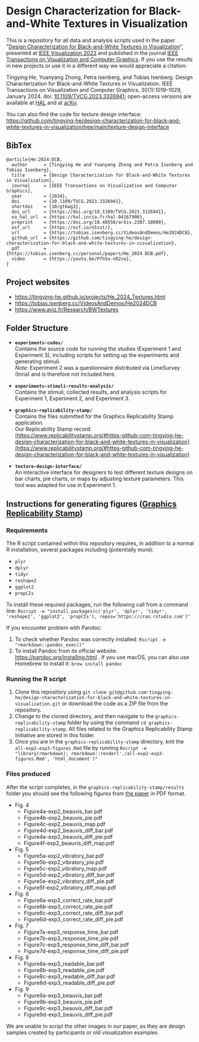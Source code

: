 # Design Characterization for Black-and-White Textures in Visualization

This is a repository for all data and analysis scripts used in the paper "[Design Characterization for Black-and-White Textures in Visualization](https://doi.org/10.1109/TVCG.2023.3326941)", presented at [IEEE Visualization 2023](http://ieeevis.org/year/2023/welcome) and published in the journal [IEEE Transactions on Visualization and Computer Graphics](https://ieeexplore.ieee.org/xpl/RecentIssue.jsp?punumber=2945). If you use the results in new projects or use it in a different way we would appreciate a citation:

Tingying He, Yuanyang Zhong, Petra Isenberg, and Tobias Isenberg. Design Characterization for Black-and-White Textures in Visualization. IEEE Transactions on Visualization and Computer Graphics, 30(1):1019–1029, January 2024. doi: [10.1109/TVCG.2023.3326941](https://doi.org/10.1109/TVCG.2023.3326941); open-access versions are available at [HAL](https://inria.hal.science/hal-04167900) and at [arXiv](https://arxiv.org/abs/2307.10089).

You can also find the code for texture design interface: https://github.com/tingying-he/design-characterization-for-black-and-white-textures-in-visualization/tree/main/texture-design-interface

## BibTex

```
@article{He:2024:DCB,
  author      = {Tingying He and Yuanyang Zhong and Petra Isenberg and Tobias Isenberg},
  title       = {Design Characterization for Black-and-White Textures in Visualization},
  journal     = {IEEE Transactions on Visualization and Computer Graphics},
  year        = {2024},
  doi         = {10.1109/TVCG.2023.3326941},
  shortdoi    = {10/gtkwg3},
  doi_url     = {https://doi.org/10.1109/TVCG.2023.3326941},
  oa_hal_url  = {https://hal.inria.fr/hal-04167900},
  preprint    = {https://doi.org/10.48550/arXiv.2307.10089},
  osf_url     = {https://osf.io/n5zut/},
  url         = {https://tobias.isenberg.cc/VideosAndDemos/He2024DCB},
  github_url  = {https://github.com/tingying-he/design-characterization-for-black-and-white-textures-in-visualization},
  pdf         = {https://tobias.isenberg.cc/personal/papers/He_2024_DCB.pdf},
  video       = {https://youtu.be/PfhSx-n02so},
}
```

## Project websites

* https://tingying-he.github.io/projects/He_2024_Textures.html
* https://tobias.isenberg.cc/VideosAndDemos/He2024DCB
* https://www.aviz.fr/Research/BWTextures


## Folder Structure

- **`experiments-codes/`**  
  Contains the source code for running the studies (Experiment 1 and Experiment 3), including scripts for setting up the experiments and generating stimuli.  
  *Note:* Experiment 2 was a questionnaire distributed via LimeSurvey (Inria) and is therefore not included here.

- **`experiments-stimuli-results-analysis/`**  
  Contains the stimuli, collected results, and analysis scripts for Experiment 1, Experiment 2, and Experiment 3.

- **`graphics-replicability-stamp/`**  
  Contains the files submitted for the Graphics Replicability Stamp application.  
  Our Replicability Stamp record: [https://www.replicabilitystamp.org/#https-github-com-tingying-he-design-characterization-for-black-and-white-textures-in-visualization](https://www.replicabilitystamp.org/#https-github-com-tingying-he-design-characterization-for-black-and-white-textures-in-visualization)

- **`texture-design-interface/`**  
  An interactive interface for designers to test different texture designs on bar charts, pie charts, or maps by adjusting texture parameters. This tool was adapted for use in Experiment 1.


## Instructions for generating figures ([Graphics Replicability Stamp](https://www.replicabilitystamp.org/))
### Requirements

The R script contained within this repository requires, in addition to a normal R installation, several packages including (potentially more):

* `plyr`
* `dplyr`
* `tidyr`
* `reshape2`
* `ggplot2`
* `propCIs`

To install these required packages, run the following call from a command line: `Rscript -e "install.packages(c('plyr', 'dplyr', 'tidyr', 'reshape2', 'ggplot2', 'propCIs'), repos='https://cran.rstudio.com')"`

If you encounter problem with Pandoc:
1. To check whether Pandoc was correctly installed: ``Rscript -e "rmarkdown::pandoc_exec()"``
2. To install Pandoc from its official website: https://pandoc.org/installing.html . If you use macOS, you can also use Homebrew to install it: ``brew install pandoc``

### Running the R script

1. Clone this repository using `git clone git@github.com:tingying-he/design-characterization-for-black-and-white-textures-in-visualization.git` or download the code as a ZIP file from the repository.
2. Change to the cloned directory, and then navigate to the `graphics-replicability-stamp` folder by using the command `cd graphics-replicability-stamp`. All files related to the Graphics Replicability Stamp Initiative are stored in this folder.
3. Once you are in the `graphics-replicability-stamp` directory, knit the `all-exp2-exp3-figures.Rmd` file by running `Rscript -e "library(rmarkdown); rmarkdown::render('./all-exp2-exp3-figures.Rmd', 'html_document')"`

### Files produced

After the script completes, in the `graphics-replicability-stamp/results` folder you should see the following figures from [the paper](https://tingying-he.github.io/assets/publications/papers/He_2024_Textures.pdf) in PDF format.

* Fig. 4 
  * Figure4a-exp2_beauvis_bar.pdf
  * Figure4b-exp2_beauvis_pie.pdf
  * Figure4c-exp2_beauvis_map.pdf
  * Figure4d-exp2_beauvis_diff_bar.pdf
  * Figure4e-exp2_beauvis_diff_pie.pdf
  * Figure4f-exp2_beauvis_diff_map.pdf
* Fig. 5
  * Figure5a-exp2_vibratory_bar.pdf
  * Figure5b-exp2_vibratory_pie.pdf
  * Figure5c-exp2_vibratory_map.pdf
  * Figure5d-exp2_vibratory_diff_bar.pdf
  * Figure5e-exp2_vibratory_diff_pie.pdf
  * Figure5f-exp2_vibratory_diff_map.pdf
* Fig. 6
  * Figure6a-exp3_correct_rate_bar.pdf
  * Figure6b-exp3_correct_rate_pie.pdf
  * Figure6c-exp3_correct_rate_diff_bar.pdf
  * Figure6d-exp3_correct_rate_diff_pie.pdf
* Fig. 7
  * Figure7a-exp3_response_time_bar.pdf
  * Figure7b-exp3_response_time_pie.pdf
  * Figure7c-exp3_response_time_diff_bar.pdf
  * Figure7d-exp3_response_time_diff_pie.pdf
* Fig. 8
  * Figure8a-exp3_readable_bar.pdf
  * Figure8b-exp3_readable_pie.pdf
  * Figure8c-exp3_readable_diff_bar.pdf
  * Figure8d-exp3_readable_diff_pie.pdf
* Fig. 9
  * Figure9a-exp3_beauvis_bar.pdf
  * Figure9b-exp3_beauvis_pie.pdf
  * Figure9c-exp3_beauvis_diff_bar.pdf
  * Figure9d-exp3_beauvis_diff_pie.pdf

We are unable to script the other images in our paper, as they are design samples created by participants or old visualization examples.
